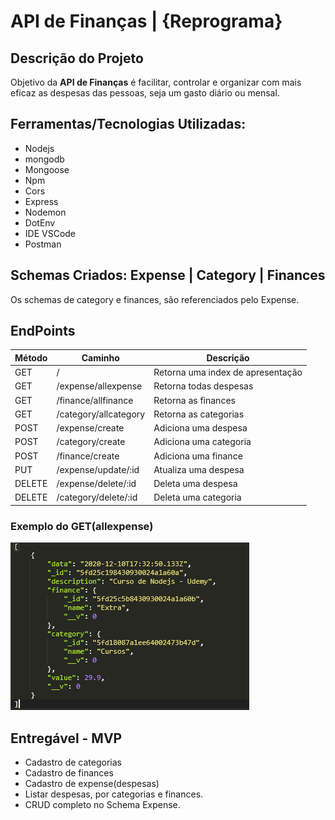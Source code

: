 # API de Finanças | {Reprograma}

## Descrição do Projeto
Objetivo da **API de Finanças** é facilitar, controlar e organizar com mais eficaz as despesas das pessoas,
seja um gasto diário ou mensal.


## Ferramentas/Tecnologias Utilizadas:

* Nodejs
* mongodb
* Mongoose
* Npm
* Cors
* Express
* Nodemon
* DotEnv
* IDE VSCode
* Postman

## Schemas Criados: Expense | Category | Finances 
Os schemas de category e finances, são referenciados pelo Expense.

## EndPoints

Método  |  Caminho               |  Descrição                             | 
--------|------------------------|----------------------------------------|
GET     |      /                 |  Retorna uma index de apresentação     |
GET     | /expense/allexpense    |  Retorna todas despesas                |
GET     | /finance/allfinance    |  Retorna as finances                   |
GET     | /category/allcategory  |  Retorna as categorias                 |
POST    | /expense/create        |  Adiciona uma despesa                  |
POST    | /category/create       |  Adiciona uma categoria                |
POST    | /finance/create        |  Adiciona uma finance                  |
PUT     | /expense/update/:id    |  Atualiza uma despesa                  |
DELETE  | /expense/delete/:id    |  Deleta uma despesa                    |
DELETE  | /category/delete/:id   |  Deleta uma categoria                  |

### Exemplo do GET(allexpense)

![Alt](https://github.com/andreianet/projeto_final_apifinancas/blob/master/img/exemplo_allexpense.png)


## Entregável - MVP
* Cadastro de categorias
* Cadastro de finances
* Cadastro de expense(despesas)
* Listar despesas, por categorias e finances.
* CRUD completo no Schema Expense.












